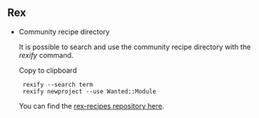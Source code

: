 ## Rex

-   Community recipe directory

    It is possible to search and use the community recipe directory with the *rexify* command.

    Copy to clipboard

         rexify --search term
         rexify newproject --use Wanted::Module

    You can find the [rex-recipes repository here](https://github.com/RexOps/rex-recipes).


